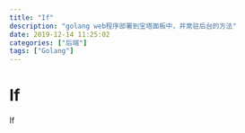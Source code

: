 ```yaml
---
title: "If"
description: "golang web程序部署到宝塔面板中，并常驻后台的方法"
date: 2019-12-14 11:25:02
categories: ["后端"]
tags: ["Golang"]
---
```


# If

If